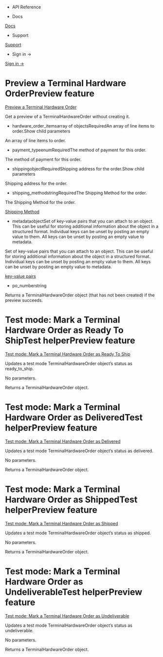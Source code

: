 - API Reference

- Docs

[Docs](/)

- Support

[Support](https://support.stripe.com)

- Sign in →

[Sign in →](https://dashboard.stripe.com/login)

# Preview a Terminal Hardware OrderPreview feature

[Preview a Terminal Hardware Order](/api/terminal/hardware_orders/preview)

Get a preview of a TerminalHardwareOrder without creating it.

- hardware_order_itemsarray of objectsRequiredAn array of line items to order.Show child parameters

An array of line items to order.

- payment_typeenumRequiredThe method of payment for this order.

The method of payment for this order.

- shippingobjectRequiredShipping address for the order.Show child parameters

Shipping address for the order.

- shipping_methodstringRequiredThe Shipping Method for the order.

The Shipping Method for the order.

[Shipping Method](/api/terminal/hardware_shipping_methods/object)

- metadataobjectSet of key-value pairs that you can attach to an object. This can be useful for storing additional information about the object in a structured format. Individual keys can be unset by posting an empty value to them. All keys can be unset by posting an empty value to metadata.

Set of key-value pairs that you can attach to an object. This can be useful for storing additional information about the object in a structured format. Individual keys can be unset by posting an empty value to them. All keys can be unset by posting an empty value to metadata.

[key-value pairs](/api/metadata)

- po_numberstring

Returns a TerminalHardwareOrder object (that has not been created) if the preview succeeds.

# Test mode: Mark a Terminal Hardware Order as Ready To ShipTest helperPreview feature

[Test mode: Mark a Terminal Hardware Order as Ready To Ship](/api/terminal/hardware_orders/test_mode_mark_ready_to_ship)

Updates a test mode TerminalHardwareOrder object’s status as ready_to_ship.

No parameters.

Returns a TerminalHardwareOrder object.

# Test mode: Mark a Terminal Hardware Order as DeliveredTest helperPreview feature

[Test mode: Mark a Terminal Hardware Order as Delivered](/api/terminal/hardware_orders/test_mode_deliver)

Updates a test mode TerminalHardwareOrder object’s status as delivered.

No parameters.

Returns a TerminalHardwareOrder object.

# Test mode: Mark a Terminal Hardware Order as ShippedTest helperPreview feature

[Test mode: Mark a Terminal Hardware Order as Shipped](/api/terminal/hardware_orders/test_mode_ship)

Updates a test mode TerminalHardwareOrder object’s status as shipped.

No parameters.

Returns a TerminalHardwareOrder object.

# Test mode: Mark a Terminal Hardware Order as UndeliverableTest helperPreview feature

[Test mode: Mark a Terminal Hardware Order as Undeliverable](/api/terminal/hardware_orders/test_mode_mark_undeliverable)

Updates a test mode TerminalHardwareOrder object’s status as undeliverable.

No parameters.

Returns a TerminalHardwareOrder object.
